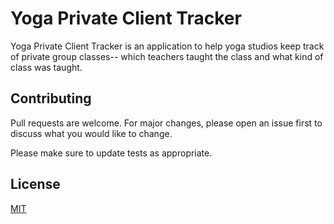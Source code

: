 # Yoga Private Client Tracker

Yoga Private Client Tracker is an application to help yoga studios keep track of private group classes-- which teachers taught the class and what kind of class was taught.

## Contributing
Pull requests are welcome. For major changes, please open an issue first to discuss what you would like to change.

Please make sure to update tests as appropriate.

## License
[MIT](https://choosealicense.com/licenses/mit/)
